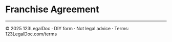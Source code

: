 # Franchise Agreement

---
© 2025 123LegalDoc · DIY form · Not legal advice · Terms: 123LegalDoc.com/terms
